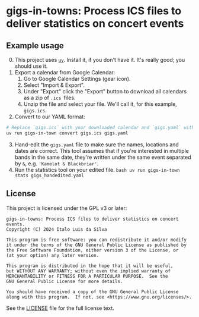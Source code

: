 # gigs-in-towns: Process ICS files to deliver statistics on concert events

## Example usage

0. This project uses [`uv`](https://docs.astral.sh/uv/getting-started/). Install it, if
   you don't have it. It's really good; you should use it.
1. Export a calendar from Google Calendar:
    1. Go to Google Calendar Settings (gear icon).
    2. Select "Import & Export".
    3. Under "Export" click the "Export" button to download all calendars as a zip of
       `.ics `files.
    4. Unzip the file and select your file. We'll call it, for this example, `gigs.ics`.
2. Convert to our YAML format:
```bash
# Replace `gigs.ics` with your downloaded calendar and `gigs.yaml` with your output path
uv run gigs-in-town convert gigs.ics gigs.yaml
```

3. Hand-edit the `gigs.yaml` file to make sure the names, locations and dates are
   correct. This tool assumes that if you're interested in multiple bands in the same
   date, they're written under the same event separated by `&`, e.g. `'Kamelot &
   Blackbriar'`.
4. Run the statistics tool on your edited file. ```bash uv run gigs-in-town stats
   gigs_handedited.yaml ```

## License

This project is licensed under the GPL v3 or later:

    gigs-in-towns: Process ICS files to deliver statistics on concert events.
    Copyright (C) 2024 Italo Luis da Silva

    This program is free software: you can redistribute it and/or modify
    it under the terms of the GNU General Public License as published by
    the Free Software Foundation, either version 3 of the License, or
    (at your option) any later version.

    This program is distributed in the hope that it will be useful,
    but WITHOUT ANY WARRANTY; without even the implied warranty of
    MERCHANTABILITY or FITNESS FOR A PARTICULAR PURPOSE.  See the
    GNU General Public License for more details.

    You should have received a copy of the GNU General Public License
    along with this program.  If not, see <https://www.gnu.org/licenses/>.

See the [LICENSE](LICENSE) file for the full license text.
